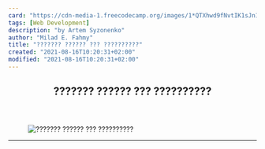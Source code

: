 ```yaml
---
card: "https://cdn-media-1.freecodecamp.org/images/1*QTXhwd9fNvtIK1sJn1yC3w.jpeg"
tags: [Web Development]
description: "by Artem Syzonenko"
author: "Milad E. Fahmy"
title: "??????? ?????? ??? ??????????"
created: "2021-08-16T10:20:31+02:00"
modified: "2021-08-16T10:20:31+02:00"
---
```

<div class="site-wrapper">
<main id="site-main" class="site-main outer">
<div class="inner">
<article class="post-full post tag-web-development tag-ux tag-design tag-javascript tag-responsive-design ">
<header class="post-full-header">
<h1 class="post-full-title">??????? ?????? ??? ??????????</h1>
</header>
<figure class="post-full-image">
<picture>
<source media="(max-width: 700px)" sizes="1px" srcset="data:image/gif;base64,R0lGODlhAQABAIAAAAAAAP///yH5BAEAAAAALAAAAAABAAEAAAIBRAA7 1w">
<source media="(min-width: 701px)" sizes="(max-width: 800px) 400px,
(max-width: 1170px) 700px,
1400px" srcset="https://cdn-media-1.freecodecamp.org/images/1*QTXhwd9fNvtIK1sJn1yC3w.jpeg 300w,
https://cdn-media-1.freecodecamp.org/images/1*QTXhwd9fNvtIK1sJn1yC3w.jpeg 600w,
https://cdn-media-1.freecodecamp.org/images/1*QTXhwd9fNvtIK1sJn1yC3w.jpeg 1000w,
https://cdn-media-1.freecodecamp.org/images/1*QTXhwd9fNvtIK1sJn1yC3w.jpeg 2000w">
<img onerror="this.style.display='none'" src="https://cdn-media-1.freecodecamp.org/images/1*QTXhwd9fNvtIK1sJn1yC3w.jpeg" alt="??????? ?????? ??? ??????????">
</picture>
</figure>
<section class="post-full-content">
<div class="post-content medium-migrated-article">
</div>
<hr>
</section>
</article>
</div>
</main>
</div>
<!-- Google Tag Manager (noscript) -->
<!-- End Google Tag Manager (noscript) -->

